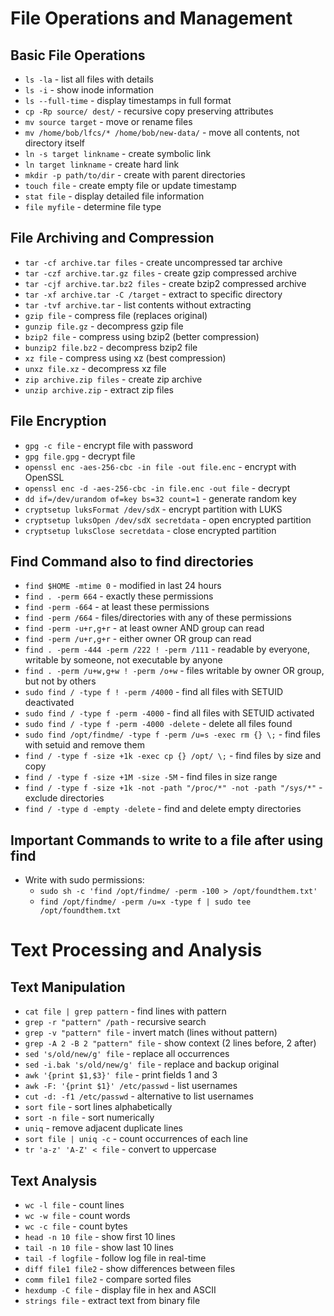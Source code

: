 # File Operations and Management

## Basic File Operations
- `ls -la` - list all files with details
- `ls -i` - show inode information
- `ls --full-time` - display timestamps in full format
- `cp -Rp source/ dest/` - recursive copy preserving attributes
- `mv source target` - move or rename files
- `mv /home/bob/lfcs/* /home/bob/new-data/` - move all contents, not directory itself
- `ln -s target linkname` - create symbolic link
- `ln target linkname` - create hard link
- `mkdir -p path/to/dir` - create with parent directories
- `touch file` - create empty file or update timestamp
- `stat file` - display detailed file information
- `file myfile` - determine file type

## File Archiving and Compression
- `tar -cf archive.tar files` - create uncompressed tar archive
- `tar -czf archive.tar.gz files` - create gzip compressed archive
- `tar -cjf archive.tar.bz2 files` - create bzip2 compressed archive
- `tar -xf archive.tar -C /target` - extract to specific directory
- `tar -tvf archive.tar` - list contents without extracting
- `gzip file` - compress file (replaces original)
- `gunzip file.gz` - decompress gzip file
- `bzip2 file` - compress using bzip2 (better compression)
- `bunzip2 file.bz2` - decompress bzip2 file
- `xz file` - compress using xz (best compression)
- `unxz file.xz` - decompress xz file
- `zip archive.zip files` - create zip archive
- `unzip archive.zip` - extract zip files

## File Encryption
- `gpg -c file` - encrypt file with password
- `gpg file.gpg` - decrypt file
- `openssl enc -aes-256-cbc -in file -out file.enc` - encrypt with OpenSSL
- `openssl enc -d -aes-256-cbc -in file.enc -out file` - decrypt
- `dd if=/dev/urandom of=key bs=32 count=1` - generate random key
- `cryptsetup luksFormat /dev/sdX` - encrypt partition with LUKS
- `cryptsetup luksOpen /dev/sdX secretdata` - open encrypted partition
- `cryptsetup luksClose secretdata` - close encrypted partition

## Find Command also to find directories
- `find $HOME -mtime 0` - modified in last 24 hours
- `find . -perm 664` - exactly these permissions
- `find -perm -664` - at least these permissions
- `find -perm /664` - files/directories with any of these permissions
- `find -perm -u+r,g+r` - at least owner AND group can read
- `find -perm /u+r,g+r` - either owner OR group can read
- `find . -perm -444 -perm /222 ! -perm /111` - readable by everyone, writable by someone, not executable by anyone
- `find . -perm /u+w,g+w ! -perm /o+w` - files writable by owner OR group, but not by others
- `sudo find / -type f ! -perm /4000` - find all files with SETUID deactivated
- `sudo find / -type f -perm -4000` - find all files with SETUID activated
- `sudo find / -type f -perm -4000 -delete` - delete all files found
- `sudo find /opt/findme/ -type f -perm /u=s -exec rm {} \;` - find files with setuid and remove them
- `find / -type f -size +1k -exec cp {} /opt/ \;` - find files by size and copy
- `find / -type f -size +1M -size -5M` - find files in size range
- `find / -type f -size +1k -not -path "/proc/*" -not -path "/sys/*"` - exclude directories
- `find / -type d -empty -delete` - find and delete empty directories

## Important Commands to write to a file after using find
- Write with sudo permissions:
  - `sudo sh -c 'find /opt/findme/ -perm -100 > /opt/foundthem.txt'`
  - `find /opt/findme/ -perm /u=x -type f | sudo tee /opt/foundthem.txt`

# Text Processing and Analysis

## Text Manipulation
- `cat file | grep pattern` - find lines with pattern
- `grep -r "pattern" /path` - recursive search
- `grep -v "pattern" file` - invert match (lines without pattern)
- `grep -A 2 -B 2 "pattern" file` - show context (2 lines before, 2 after)
- `sed 's/old/new/g' file` - replace all occurrences
- `sed -i.bak 's/old/new/g' file` - replace and backup original
- `awk '{print $1,$3}' file` - print fields 1 and 3
- `awk -F: '{print $1}' /etc/passwd` - list usernames
- `cut -d: -f1 /etc/passwd` - alternative to list usernames
- `sort file` - sort lines alphabetically
- `sort -n file` - sort numerically
- `uniq` - remove adjacent duplicate lines
- `sort file | uniq -c` - count occurrences of each line
- `tr 'a-z' 'A-Z' < file` - convert to uppercase

## Text Analysis 
- `wc -l file` - count lines
- `wc -w file` - count words
- `wc -c file` - count bytes
- `head -n 10 file` - show first 10 lines
- `tail -n 10 file` - show last 10 lines
- `tail -f logfile` - follow log file in real-time
- `diff file1 file2` - show differences between files
- `comm file1 file2` - compare sorted files
- `hexdump -C file` - display file in hex and ASCII
- `strings file` - extract text from binary file





